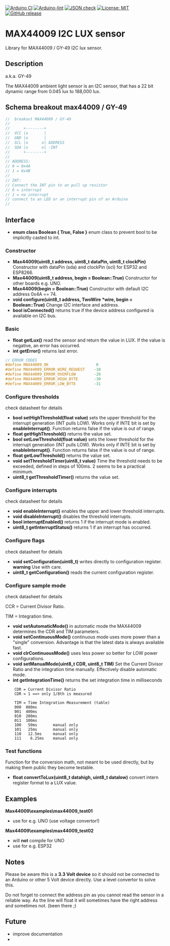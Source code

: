 
[![Arduino CI](https://github.com/RobTillaart/MAX44009/workflows/Arduino%20CI/badge.svg)](https://github.com/marketplace/actions/arduino_ci)
[![Arduino-lint](https://github.com/RobTillaart/Max44009/actions/workflows/arduino-lint.yml/badge.svg)](https://github.com/RobTillaart/Max44009/actions/workflows/arduino-lint.yml)
[![JSON check](https://github.com/RobTillaart/Max44009/actions/workflows/jsoncheck.yml/badge.svg)](https://github.com/RobTillaart/Max44009/actions/workflows/jsoncheck.yml)
[![License: MIT](https://img.shields.io/badge/license-MIT-green.svg)](https://github.com/RobTillaart/MAX44009/blob/master/LICENSE)
[![GitHub release](https://img.shields.io/github/release/RobTillaart/MAX44009.svg?maxAge=3600)](https://github.com/RobTillaart/MAX44009/releases)


# MAX44009 I2C LUX sensor

Library for MAX44009 / GY-49 I2C lux sensor.


## Description

a.k.a. GY-49

The MAX44009 ambient light sensor is an I2C sensor, that has a 22 bit 
dynamic range from 0.045 lux to 188,000 lux.


## Schema breakout max44009 / GY-49


```cpp
//  breakout MAX44009 / GY-49
//
//      +--------+
//  VCC |o       |
//  GND |o       |
//  SCL |o      o| ADDRESS
//  SDA |o      o| -INT
//      +--------+
//
// ADDRESS:
// 0 = 0x4A
// 1 = 0x4B
//
// INT:
// Connect the INT pin to an pull up resistor
// 0 = interrupt
// 1 = no interrupt
// connect to an LED or an interrupt pin of an Arduino
//
```


## Interface

- **enum class Boolean { True, False }** enum class to prevent bool to be implicitly casted to int.


### Constructor 
  
- **Max44009(uint8_t address, uint8_t dataPin, uint8_t clockPin)** Constructor with dataPin (sda) and clockPin (scl) for ESP32 and ESP8266.
- **Max44009(uint8_t address, begin = Boolean::True)** Constructor for other boards e.g. UNO.
- **Max44009(begin = Boolean::True)** Constructor with default I2C address 0x4A == 74.
- **void configure(uint8_t address, TwoWire \*wire, begin = Boolean::True)** Change I2C interface and address.
- **bool isConnected()** returns true if the device address configured is available on I2C bus.


### Basic 

- **float getLux()** read the sensor and return the value in LUX. If the value is negative, an error has occurred. 
- **int getError()** returns last error.

```cpp
// ERROR CODES
#define MAX44009_OK                     0
#define MAX44009_ERROR_WIRE_REQUEST    -10
#define MAX44009_ERROR_OVERFLOW        -20
#define MAX44009_ERROR_HIGH_BYTE       -30
#define MAX44009_ERROR_LOW_BYTE        -31
```


### Configure thresholds

check datasheet for details

- **bool setHighThreshold(float value)** sets the upper threshold for the interrupt 
generation (INT pulls LOW). Works only if INTE bit is set by **enableInterrupt()**. 
Function returns false if the value is out of range.
- **float getHighThreshold()** returns the value set.
- **bool setLowThreshold(float value)** sets the lower threshold for the interrupt 
generation (INT pulls LOW). Works only if INTE bit is set by **enableInterrupt()**. 
Function returns false if the value is out of range.
- **float getLowThreshold()** returns the value set.
- **void setThresholdTimer(uint8_t value)** Time the threshold needs to be exceeded, 
defined in steps of 100ms. 2 seems to be a practical minimum.
- **uint8_t getThresholdTimer()** returns the value set.


### Configure interrupts

check datasheet for details

- **void enableInterrupt()** enables the upper and lower threshold interrupts.
- **void disableInterrupt()** disables the threshold interrupts.
- **bool interruptEnabled()** returns 1 if the interrupt mode is enabled.
- **uint8_t getInterruptStatus()** returns 1 if an interrupt has occurred.


### Configure flags

check datasheet for details

- **void setConfiguration(uint8_t)** writes directly to configuration register. 
**warning** Use with care.
- **uint8_t getConfiguration()** reads the current configuration register.


### Configure sample mode

check datasheet for details

CCR = Current Divisor Ratio.

TIM = Integration time.

- **void setAutomaticMode()** in automatic mode the MAX44009 determines the CDR and TIM 
parameters.
- **void setContinuousMode()** continuous mode uses more power than a "single" conversion. 
Advantage is that the latest data is always available fast.
- **void clrContinuousMode()** uses less power so better for LOW power configurations. 
- **void setManualMode(uint8_t CDR, uint8_t TIM)** Set the Current Divisor Ratio and the 
integration time manually. Effectively disable automatic mode.
- **int getIntegrationTime()** returns the set integration time in milliseconds

```
    CDR = Current Divisor Ratio
    CDR = 1 ==> only 1/8th is measured

    TIM = Time Integration Measurement (table)
    000  800ms
    001  400ms
    010  200ms
    011  100ms
    100   50ms       manual only
    101   25ms       manual only
    110   12.5ms     manual only
    111    6.25ms    manual only
```


### Test functions

Function for the conversion math, not meant to be used directly, 
but by making them public they become testable.

- **float convertToLux(uint8_t datahigh, uint8_t datalow)** convert intern register 
format to a LUX value. 


## Examples

**Max44009\examples\max44009_test01**
- use for e.g. UNO (use voltage convertor!)

**Max44009\examples\max44009_test02**
- will **not** compile for UNO
- use for e.g. ESP32


## Notes

Please be aware this is a **3.3 Volt device** so it should not be connected
to an Arduino or other 5 Volt device directly. Use a level convertor to 
solve this.

Do not forget to connect the address pin as you cannot read the sensor
in a reliable way. As the line will float it will sometimes have the
right address and sometimes not. (been there ;)


## Future

- improve documentation
- 

